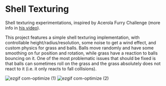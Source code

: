 # Shell Texturing
Shell texturing experimentations, inspired by Acerola Furry Challenge (more info in [his video](https://www.youtube.com/watch?v=9dr-tRQzij4)).

This project features a simple shell texturing implementation, with controllable height/radius/resolution, some noise to get a wind effect, and custom physics for grass and balls. Balls move randomly and have some smoothing on fur position and rotation, while grass have a reaction to balls bouncing on it.
One of the most problematic issues that should be fixed is that balls can sometimes roll on the grass and the grass absolutely does not react to it (i.e. it only reacts to fall collisions).

![ezgif com-optimize (1)](https://github.com/sixrobin/ShellTexturing/assets/55784799/00836528-3efd-44e3-8b7e-d1f33a513400)
![ezgif com-optimize (2)](https://github.com/sixrobin/ShellTexturing/assets/55784799/086fa804-7181-466a-950c-c5eb3f720ad9)
